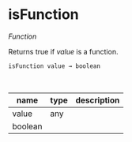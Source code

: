 # isFunction

_Function_

Returns true if _value_ is a function.

<pre><code>isFunction value &rarr; boolean</code></pre>
<br>

| name | type | description |
|------|------|-------------|
|value|any||
|boolean|||


